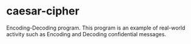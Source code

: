 # caesar-cipher
Encoding-Decoding program.
This program is an example of real-world activity such as Encoding and Decoding confidential messages.

